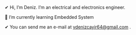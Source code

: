 ✔ Hi, I’m Deniz. I’m an electrical and electronics engineer.

🌱 I’m currently learning Embedded System

✔ You can send me an e-mail at vdenizcayir64@gmail.com .
